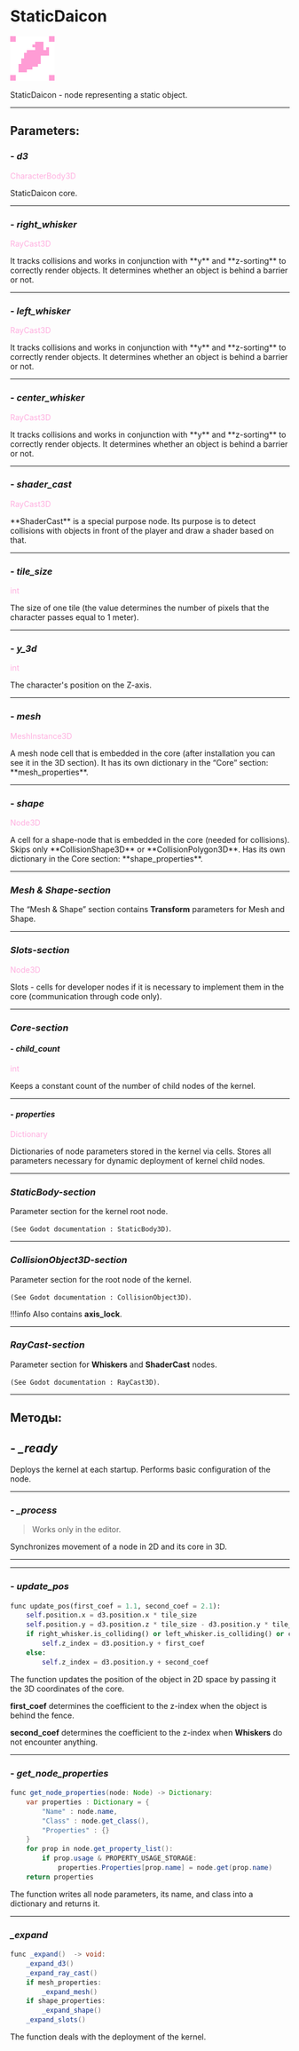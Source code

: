 # StaticDaicon

![static_daicon.png](../assets/images/static_daicon.png)

StaticDaicon - node representing a static object.

---
## **Parameters**:

### - *d3*
<p style="color:#ffb0e0;">CharacterBody3D</p>
StaticDaicon core.

---
### - *right_whisker*
<p style="color:#ffb0e0;">RayCast3D</p>
It tracks collisions and works in conjunction with **y** and **z-sorting** to correctly render objects. It determines whether an object is behind a barrier or not.

---
### - *left_whisker*
<p style="color:#ffb0e0;">RayCast3D</p>
It tracks collisions and works in conjunction with **y** and **z-sorting** to correctly render objects. It determines whether an object is behind a barrier or not.

---
### - *center_whisker*
<p style="color:#ffb0e0;">RayCast3D</p>
It tracks collisions and works in conjunction with **y** and **z-sorting** to correctly render objects. It determines whether an object is behind a barrier or not.

---
### - *shader_cast*
<p style="color:#ffb0e0;">RayCast3D</p>
**ShaderCast** is a special purpose node. Its purpose is to detect collisions with objects in front of the player and draw a shader based on that.

---
### - *tile_size*
<p style="color:#ffb0e0;">int</p>
The size of one tile (the value determines the number of pixels that the character passes equal to 1 meter).

---
### - *y_3d*
<p style="color:#ffb0e0;">int</p>
The character's position on the Z-axis.

---
### - *mesh*
<p style="color:#ffb0e0;">MeshInstance3D</p>
A mesh node cell that is embedded in the core (after installation you can see it in the 3D section). 
It has its own dictionary in the “Core” section: **mesh_properties**.

---
### - *shape*
<p style="color:#ffb0e0;">Node3D</p>
A cell for a shape-node that is embedded in the core (needed for collisions).
Skips only **CollisionShape3D** or **CollisionPolygon3D**.
Has its own dictionary in the Core section: **shape_properties**.

---
### *Mesh & Shape-section*

The “Mesh & Shape” section contains **Transform** parameters for Mesh and Shape.

---
### *Slots-section*
<p style="color:#ffb0e0;">Node3D</p>
Slots - cells for developer nodes if it is necessary to implement them in the core (communication through code only).

---
### *Core-section*
#### - *child_count*
<p style="color:#ffb0e0;">int</p>
Keeps a constant count of the number of child nodes of the kernel.

---
#### - *properties*
<p style="color:#ffb0e0;">Dictionary</p>
Dictionaries of node parameters stored in the kernel via cells. Stores all parameters necessary for dynamic deployment of kernel child nodes.

---
### *StaticBody-section*

Parameter section for the kernel root node.

`(See Godot documentation : StaticBody3D)`.

---
### *CollisionObject3D-section*

Parameter section for the root node of the kernel. 

`(See Godot documentation : CollisionObject3D)`.

!!!info
	Also contains **axis_lock**.

---
### *RayCast-section*

Parameter section for **Whiskers** and **ShaderCast** nodes.

`(See Godot documentation : RayCast3D)`.

---
## **Методы**:
## - *_ready*

Deploys the kernel at each startup. Performs basic configuration of the node.

---
### - *_process*

> Works only in the editor.

Synchronizes movement of a node in 2D and its core in 3D. 

---

---
### - *update_pos*

```python
func update_pos(first_coef = 1.1, second_coef = 2.1):
	self.position.x = d3.position.x * tile_size
	self.position.y = d3.position.z * tile_size - d3.position.y * tile_size
	if right_whisker.is_colliding() or left_whisker.is_colliding() or center_whisker.is_colliding():
		self.z_index = d3.position.y + first_coef
	else:
		self.z_index = d3.position.y + second_coef
```

The function updates the position of the object in 2D space by passing it the 3D coordinates of the core.

**first_coef** determines the coefficient to the z-index when the object is behind the fence.

**second_coef** determines the coefficient to the z-index when **Whiskers** do not encounter anything.

---
### - *get_node_properties*

```java
func get_node_properties(node: Node) -> Dictionary:
	var properties : Dictionary = {
		"Name" : node.name,
		"Class" : node.get_class(),
		"Properties" : {}
	}
	for prop in node.get_property_list():
		if prop.usage & PROPERTY_USAGE_STORAGE:
			properties.Properties[prop.name] = node.get(prop.name)
	return properties
```

The function writes all node parameters, its name, and class into a dictionary and returns it.

---
### *_expand*

```java
func _expand()  -> void:
	_expand_d3()
	_expand_ray_cast()
	if mesh_properties:
		_expand_mesh()
	if shape_properties:
		_expand_shape()
	_expand_slots()
```

The function deals with the deployment of the kernel.

